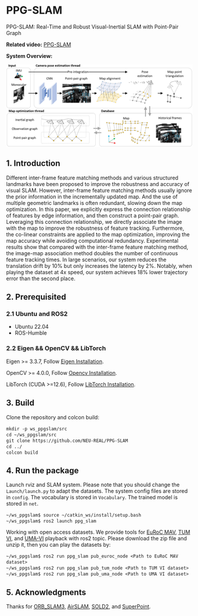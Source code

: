 # PPG-SLAM
PPG-SLAM: Real-Time and Robust Visual-Inertial SLAM with Point-Pair Graph

**Related video:** [PPG-SLAM](https://youtu.be/87kftCq5J2I)

**System Overview:**

![Overview](./misc/system.png "System Overview")


## 1. Introduction
Different inter-frame feature matching methods and various structured landmarks have been proposed to improve the robustness and accuracy of visual SLAM. However, inter-frame feature matching methods usually ignore the prior information in the incrementally updated map. And the use of multiple geometric landmarks is often redundant, slowing down the map optimization. In this paper, we explicitly express the connection relationship of features by edge information, and then construct a point-pair graph. Leveraging this connection relationship, we directly associate the image with the map to improve the robustness of feature tracking. Furthermore, the co-linear constraints are applied to the map optimization, improving the map accuracy while avoiding computational redundancy. Experimental results show that compared with the inter-frame feature matching method, the image-map association method doubles the number of continuous feature tracking times. In large scenarios, our system reduces the translation drift by 10% but only increases the latency by 2%. Notably, when playing the dataset at 4x speed, our system achieves 18% lower trajectory error than the second place.

## 2. Prerequisited

### 2.1 Ubuntu and ROS2

- Ubuntu 22.04
- ROS-Humble

### 2.2 Eigen && OpenCV && LibTorch

Eigen >= 3.3.7,      Follow [Eigen Installation](https://eigen.tuxfamily.org/index.php?title=Main_Page).

OpenCV >= 4.0.0,  Follow [Opencv Installation](http://opencv.org/).

LibTorch (CUDA >=12.6),  Follow [LibTorch Installation](https://pytorch.org/get-started/locally/).

## 3. Build

Clone the repository and colcon build:

```
mkdir -p ws_ppgslam/src
cd ~/ws_ppgslam/src
git clone https://github.com/NEU-REAL/PPG-SLAM
cd ../
colcon build
```

## 4. Run the package


Launch rviz and SLAM system. Please note that you should change the `Launch/launch.py` to adapt the datasets. The system config files are stored in `config`. The vocabulary is stored in `Vocabulary`. The trained model is stored in `net`.

```
~/ws_ppgslam$ source ~/catkin_ws/install/setup.bash
~/ws_ppgslam$ ros2 launch ppg_slam 
```

Working with open access datasets. We provide tools for [EuRoC MAV](http://robotics.ethz.ch/~asl-datasets/ijrr_euroc_mav_dataset/), [TUM VI](https://cvg.cit.tum.de/data/datasets/visual-inertial-dataset), and [UMA-VI](https://mapir.isa.uma.es/mapirwebsite/?p=2108&page=2) playback with ros2 topic. Please download the zip file and unzip it, then you can play the datasets by:

```
~/ws_ppgslam$ ros2 run ppg_slam pub_euroc_node <Path to EuRoC MAV dataset>
~/ws_ppgslam$ ros2 run ppg_slam pub_tum_node <Path to TUM VI dataset>
~/ws_ppgslam$ ros2 run ppg_slam pub_uma_node <Path to UMA VI dataset>
```


## 5. Acknowledgments

Thanks for [ORB_SLAM3](https://github.com/UZ-SLAMLab/ORB_SLAM3), [AirSLAM](https://github.com/sair-lab/AirSLAM), [SOLD2](https://github.com/cvg/SOLD2), and [SuperPoint](https://github.com/magicleap/SuperPointPretrainedNetwork). 

